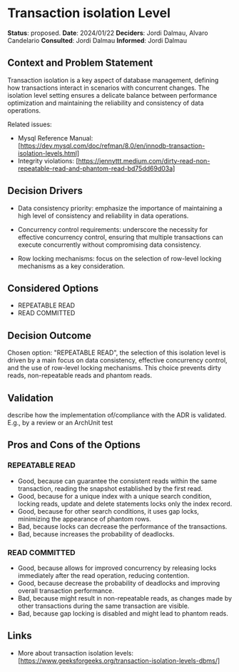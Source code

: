 # Transaction isolation Level

**Status**: proposed.<!-- proposed, rejected, accepted, deprecated, superseded by ADR-0005 <0005-example.md> -->
**Date**: 2024/01/22
**Deciders**: Jordi Dalmau, Alvaro Candelario <!-- list everyone involved in the decision -->
**Consulted**: Jordi Dalmau <!-- list everyone whose opinions are sought (typically subject-matter experts); and with whom there is a two-way communication -->
**Informed**: Jordi Dalmau<!-- list everyone who is kept up-to-date on progress; and with whom there is a one-way communication -->


## Context and Problem Statement

<!--Describe the context and problem statement, e.g., in free form using two to three sentences or in the form of an illustrative story.
 You may want to articulate the problem in form of a question and add links to collaboration boards or issue management systems.-->

Transaction isolation is a key aspect of database management, defining how transactions interact in scenarios with concurrent changes. The isolation level setting ensures a delicate balance between performance optimization and maintaining the reliability and consistency of data operations.

Related issues: 
 * Mysql Reference Manual: [https://dev.mysql.com/doc/refman/8.0/en/innodb-transaction-isolation-levels.html]
 * Integrity violations: [https://jennyttt.medium.com/dirty-read-non-repeatable-read-and-phantom-read-bd75dd69d03a]

## Decision Drivers

* Data consistency priority: emphasize the importance of maintaining a high level of consistency and reliability in data operations.

* Concurrency control requirements: underscore the necessity for effective concurrency control, ensuring that multiple transactions can execute concurrently without compromising data consistency.

* Row locking mechanisms: focus on the selection of row-level locking mechanisms as a key consideration.

## Considered Options

* REPEATABLE READ
* READ COMMITTED

## Decision Outcome

Chosen option: "REPEATABLE READ", the selection of this isolation level is driven by a main focus on data consistency, effective concurrency control, and the use of row-level locking mechanisms. This choice prevents dirty reads, non-repeatable reads and phantom reads.
<!-- justification. e.g., only option, which meets k.o. criterion decision driver, which resolves force {force}, … , comes out best (see below). -->

<!-- This is an optional element. Feel free to remove. -->
## Validation

describe how the implementation of/compliance with the ADR is validated. E.g., by a review or an ArchUnit test

<!-- This is an optional element. Feel free to remove. -->
## Pros and Cons of the Options

### REPEATABLE READ

* Good, because can guarantee the consistent reads within the same transaction, reading the snapshot established by the first read.
* Good, because for a unique index with a unique search condition, locking reads, update and delete statements locks only the index record.
* Good, because for other search conditions, it uses gap locks, minimizing the appearance of phantom rows.
* Bad, because locks can decrease the performance of the transactions.
* Bad, because increases the probability of deadlocks. 

### READ COMMITTED

* Good, because allows for improved concurrency by releasing locks immediately after the read operation, reducing contention.
* Good, because decrease the probability of deadlocks and improving overall transaction performance.
* Bad, because might result in non-repeatable reads, as changes made by other transactions during the same transaction are visible.
* Bad, because gap locking is disabled and might lead to phantom reads.

<!-- This is an optional element. Feel free to remove. -->
## Links

* More about transaction isolation levels: [https://www.geeksforgeeks.org/transaction-isolation-levels-dbms/]